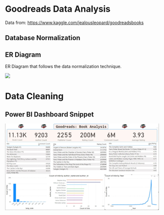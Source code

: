 # Goodreads Data Analysis



Data from: https://www.kaggle.com/jealousleopard/goodreadsbooks

## Database Normalization

## ER Diagram
ER Diagram that follows the data normalization technique.

<img src="https://github.com/JasonYao3/goodreads/blob/master/Goodreads%20ER%20diagram.png" >

# Data Cleaning

## Power BI Dashboard Snippet
<img src= "https://github.com/JasonYao3/Goodreads_books/blob/master/PowerBi%20snippet.JPG">


